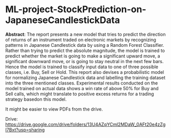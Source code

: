 # ML-project-StockPrediction-on-JapaneseCandlestickData

**Abstract**: The report presents a new model that tries to predict the direction of returns of an instrument traded on electronic markets by recognizing patterns in Japanese Candlestick data by using a Random Forest Classifier.  Rather than trying to predict the absolute magnitude, the model is trained to predict whether the market is going to make a significant upward move, a significant downward move, or is going to stay neutral in the next few bars.  Hence the model is trained to classify input data to one of three possible classes, i.e.  Buy, Sell or Hold.  This report also devises a probabilistic model for normalizing Japanese Candlestick data and labelling the training dataset into the three mentioned classes.  Experimental results conducted on the model trained on actual data shows a win rate of above 50% for Buy and Sell calls, which might translate to positive excess returns for a trading strategy basedon this model.

It might be easier to view PDFs from the drive.

Drive: https://drive.google.com/drive/folders/13U4AZqYCml2MDaW_0AFt20e4zZgI7Bxt?usp=sharing

